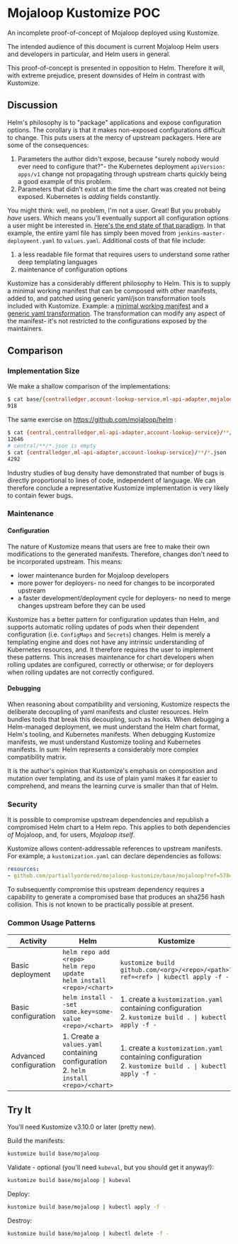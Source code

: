 # Mojaloop Kustomize POC

An incomplete proof-of-concept of Mojaloop deployed using Kustomize.

The intended audience of this document is current Mojaloop Helm users and developers in particular,
and Helm users in general.

This proof-of-concept is presented in opposition to Helm. Therefore it will, with extreme
prejudice, present downsides of Helm in contrast with Kustomize.

## Discussion

Helm's philosophy is to "package" applications and expose configuration options. The corollary is
that it makes non-exposed configurations difficult to change. This puts users at the mercy of
upstream packagers. Here are some of the consequences:
1. Parameters the author didn't expose, because "surely nobody would ever need to configure that?"-
   the Kubernetes deployment `apiVersion: apps/v1` change not propagating through upstream charts
   quickly being a good example of this problem.
2. Parameters that didn't exist at the time the chart was created not being exposed. Kubernetes is
   _adding_ fields constantly.

You might think: well, no problem, I'm not a user. Great! But you probably _have_ users. Which
means you'll eventually support all configuration options a user might be interested in. [Here's
the end state of that paradigm](https://github.com/helm/charts/blob/master/stable/jenkins/templates/jenkins-master-deployment.yaml).
In that example, the entire yaml file has simply been moved from `jenkins-master-deployment.yaml`
to `values.yaml`. Additional costs of that file include:
1. a less readable file format that requires users to understand some rather deep templating
   languages
2. maintenance of configuration options

Kustomize has a considerably different philosophy to Helm. This is to supply a minimal working
manifest that can be composed with other manifests, added to, and patched using generic yaml/json
transformation tools included with Kustomize. Example: a [minimal working manifest](./base/centralledger/handlers/base/deployment.yaml)
and a [generic yaml transformation](./base/centralledger/handlers/transfer-fulfil/kustomization.yaml).
The transformation can modify any aspect of the manifest- it's not restricted to the configurations
exposed by the maintainers.

## Comparison

### Implementation Size

We make a shallow comparison of the implementations:
```sh
$ cat base/{centralledger,account-lookup-service,ml-api-adapter,mojaloop}/**/*.yaml | wc -l
918
```

The same exercise on https://github.com/mojaloop/helm :
```sh
$ cat {central,centralledger,ml-api-adapter,account-lookup-service}/**/*.yaml | wc -l
12646
# central/**/*.json is empty
$ cat {centralledger,ml-api-adapter,account-lookup-service}/**/*.json | wc -l
4292
```

Industry studies of bug density have demonstrated that number of bugs is directly proportional to
lines of code, independent of language. We can therefore conclude a representative Kustomize
implementation is very likely to contain fewer bugs.

### Maintenance

#### Configuration

The nature of Kustomize means that users are free to make their own modifications to the generated
manifests. Therefore, changes don't need to be incorporated upstream. This means:
- lower maintenance burden for Mojaloop developers
- more power for deployers- no need for changes to be incorporated upstream
- a faster development/deployment cycle for deployers- no need to merge changes upstream before they
    can be used

Kustomize has a better pattern for configuration updates than Helm, and supports automatic rolling
updates of pods when their dependent configuration (i.e. `ConfigMaps` and `Secrets`) changes. Helm
is merely a templating engine and does not have any intrinsic understanding of Kubernetes resources,
and. It therefore requires the user to implement these patterns. This increases maintenance for
chart developers when rolling updates are configured, correctly or otherwise; or for deployers when
rolling updates are not correctly configured.

#### Debugging

When reasoning about compatibility and versioning, Kustomize respects the deliberate decoupling of
yaml manifests and cluster resources. Helm bundles tools that break this decoupling, such as hooks.
When debugging a Helm-managed deployment, we must understand the Helm chart format, Helm's tooling,
and Kubernetes manifests. When debugging Kustomize manifests, we must understand Kustomize tooling
and Kubernetes manifests. In sum: Helm represents a considerably more complex compatibility matrix.

It is the author's opinion that Kustomize's emphasis on composition and mutation over templating,
and its use of plain yaml makes it far easier to comprehend, and means the learning curve is
smaller than that of Helm.

### Security

It is possible to compromise upstream dependencies and republish a compromised Helm chart to a Helm
repo. This applies to both dependencies _of_ Mojaloop, and, for users, _Mojaloop itself_.

Kustomize allows content-addressable references to upstream manifests. For example, a
`kustomization.yaml` can declare dependencies as follows:
```yaml
resources:
- github.com/partiallyordered/mojaloop-kustomize/base/mojaloop?ref=578e9eabc908a4d0a51054fd015b6f94c4192979
```
To subsequently compromise this upstream dependency requires a capability to generate a compromised
base that produces an sha256 hash collision. This is not known to be practically possible at present.

### Common Usage Patterns

| Activity | Helm | Kustomize |
| -------- | ---- | --------- |
| Basic deployment | `helm repo add <repo>`<br>`helm repo update`<br>`helm install <repo>/<chart>` | `kustomize build github.com/<org>/<repo>/<path>?ref=<ref> \| kubectl apply -f -` |
| Basic configuration | `helm install --set some.key=some-value <repo>/<chart>` | 1. create a `kustomization.yaml` containing configuration<br>2. `kustomize build . \| kubectl apply -f -` |
| Advanced configuration | 1. Create a `values.yaml` containing configuration<br>2. `helm install <repo>/<chart>` | 1. create a `kustomization.yaml` containing configuration<br>2. `kustomize build . \| kubectl apply -f -` |

## Try It
You'll need Kustomize v3.10.0 or later (pretty new).

Build the manifests:
```sh
kustomize build base/mojaloop
```

Validate - optional (you'll need `kubeval`, but you should get it anyway!):
```sh
kustomize build base/mojaloop | kubeval
```

Deploy:
```sh
kustomize build base/mojaloop | kubectl apply -f -
```

Destroy:
```sh
kustomize build base/mojaloop | kubectl delete -f -
```
